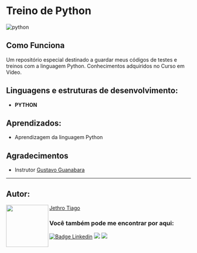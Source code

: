 ﻿# Treino de Python

![python](https://github.com/JethroTiago/python-training-room/assets/103612874/749cf3fa-24a0-41a9-a6b6-016a48cec617)

## Como Funciona

Um repositório especial destinado a guardar meus códigos de testes e treinos com a linguagem Python.
Conhecimentos adquiridos no Curso em Vídeo.

## Linguagens e estruturas de desenvolvimento:

* <strong>PYTHON</strong>

## Aprendizados:

* Aprendizagem da linguagem Python

## Agradecimentos

* Instrutor [Gustavo Guanabara](https://www.youtube.com/@CursoemVideo/featured)

---

<h2 id="autor" align="left">Autor:</h2>
  <img align="left" src="https://avatars.githubusercontent.com/u/103612874?v=4" width=115>
<a href="https://github.com/JethroTiago">Jethro Tiago</a>
<h3 align="left">Você também pode me encontrar por aqui:</h3>
<p align="left">
  <a href="https://www.linkedin.com/in/jethrotiago/"><img src="https://img.shields.io/badge/LinkedIn-0077B5?style=for-the-badge&logo=linkedin&logoColor=white" alt="Badge Linkedin" /></a>
  <a href="https://www.youtube.com/c/BEIRADAAVENTURA" target="_blank"><img src="https://img.shields.io/badge/YouTube-FF0000?style=for-the-badge&logo=youtube&logoColor=white" target="_blank"></a>
  <a href="https://instagram.com/jethrotiago" target="_blank"><img src="https://img.shields.io/badge/-Instagram-%23E4405F?style=for-the-badge&logo=instagram&logoColor=white" target="_blank"></a>
  <br>
